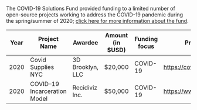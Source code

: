 The COVID-19 Solutions Fund provided funding to a limited number of open-source projects working to address the COVID-19 pandemic during the spring/summer of 2020; [click here for more information about the fund](https://blog.mozilla.org/blog/2020/03/31/moss-launches-covid-19-solutions-fund/).

|Year| Project Name  | Awardee  |  Amount (in $USD) |  Funding focus | Project website  |
|---|---|---|---|---|---|
|2020|Covid Supplies NYC|3D Brooklyn, LLC|$20,000|COVID-19|https://covidsupplies.nyc/|
|2020|COVID–19 Incarceration Model|Recidiviz Inc.|$50,000|COVID-19|https://www.recidiviz.org/covid|
